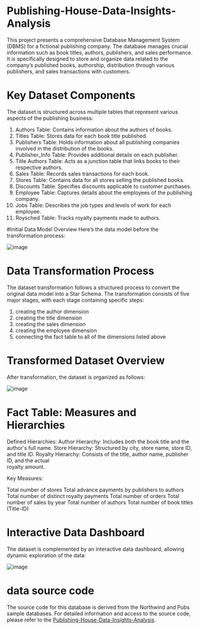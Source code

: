 # Publishing-House-Data-Insights-Analysis
This project presents a comprehensive Database Management System (DBMS) for a fictional publishing company. The database manages crucial information such as book titles, authors, publishers, and sales performance. It is specifically designed to store and organize data related to the company’s published books, authorship, distribution through various publishers, and sales transactions with customers.

# Key Dataset Components

The dataset is structured across multiple tables that represent various aspects of the publishing business:

1. Authors Table: Contains information about the authors of books.
2. Titles Table: Stores data for each book title published.
3. Publishers Table: Holds information about all publishing companies involved in the distribution of the books.
4. Publisher_Info Table: Provides additional details on each publisher.
5. Title Authors Table: Acts as a junction table that links books to their respective authors.
6. Sales Table: Records sales transactions for each book.
7. Stores Table: Contains data for all stores selling the published books.
8. Discounts Table: Specifies discounts applicable to customer purchases.
9. Employee Table: Captures details about the employees of the publishing company.
10. Jobs Table: Describes the job types and levels of work for each employee.
11. Roysched Table: Tracks royalty payments made to authors.

#Initial Data Model Overview
Here’s the data model before the transformation process:

![image](https://github.com/user-attachments/assets/eb30c6e1-b241-4698-a895-a3246371a54a)

# Data Transformation Process

The dataset transformation follows a structured process to convert the original data model into a Star Schema. The transformation consists of five major stages, with each stage containing specific steps:

1.  creating the author dimension
2.  creating the title dimension
3.  creating the sales dimension
4.  creating the employee dimension
5.  connecting the fact table to all of the dimensions listed above


# Transformed Dataset Overview

After transformation, the dataset is organized as follows:

![image](https://github.com/user-attachments/assets/02f9a538-b176-4875-8dc1-7758883c567e)



# Fact Table: Measures and Hierarchies

Defined Hierarchies:
  Author Hierarchy: Includes both the book title and the author's full name.
  Store Hierarchy: Structured by city, store name, store ID, and title ID.
  Royalty Hierarchy: Consists of the title, author name, publisher ID, and the actual     
   royalty amount.

Key Measures:

  Total number of stores
  Total advance payments by publishers to authors
  Total number of distinct royalty payments
  Total number of orders
  Total number of sales by year
  Total number of authors
  Total number of book titles (Title-ID)



# Interactive Data Dashboard    

The dataset is complemented by an interactive data dashboard, allowing dynamic exploration of the data:

![image](https://github.com/user-attachments/assets/2f162e11-1afb-4e1f-926a-bce8d25fcc96)






# data source code 

The source code for this database is derived from the Northwind and Pubs sample databases. For detailed information and access to the source code, please refer to the [Publishing-House-Data-Insights-Analysis](https://github.com/microsoft/sql-server-samples/tree/master/samples/databases/northwind-pubs).

